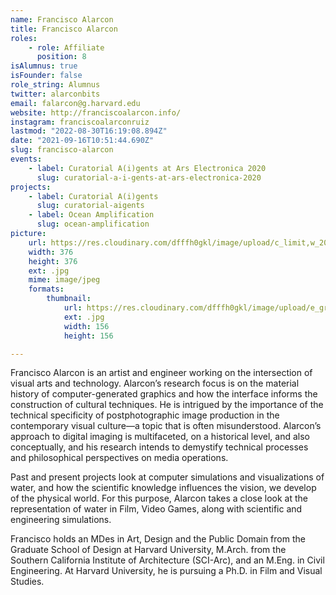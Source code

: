 ```yaml
---
name: Francisco Alarcon
title: Francisco Alarcon
roles:
    - role: Affiliate
      position: 8
isAlumnus: true
isFounder: false
role_string: Alumnus
twitter: alarconbits
email: falarcon@g.harvard.edu
website: http://franciscoalarcon.info/
instagram: franciscoalarconruiz
lastmod: "2022-08-30T16:19:08.894Z"
date: "2021-09-16T10:51:44.690Z"
slug: francisco-alarcon
events:
    - label: Curatorial A(i)gents at Ars Electronica 2020
      slug: curatorial-a-i-gents-at-ars-electronica-2020
projects:
    - label: Curatorial A(i)gents
      slug: curatorial-aigents
    - label: Ocean Amplification
      slug: ocean-amplification
picture:
    url: https://res.cloudinary.com/dfffh0gkl/image/upload/c_limit,w_2000,h_2000/e_grayscale/v1629122115/francisco_db4834b143.jpg
    width: 376
    height: 376
    ext: .jpg
    mime: image/jpeg
    formats:
        thumbnail:
            url: https://res.cloudinary.com/dfffh0gkl/image/upload/e_grayscale/v1629122116/thumbnail_francisco_db4834b143.jpg
            ext: .jpg
            width: 156
            height: 156

---
```

Francisco Alarcon is an artist and engineer working on the intersection of visual arts and technology. Alarcon’s research focus is on the material history of computer-generated graphics and how the interface informs the construction of cultural techniques. He is intrigued by the importance of the technical specificity of postphotographic image production in the contemporary visual culture—a topic that is often misunderstood. Alarcon’s approach to digital imaging is multifaceted, on a historical level, and also conceptually, and his research intends to demystify technical processes and philosophical perspectives on media operations. 

Past and present projects look at computer simulations and visualizations of water, and how the scientific knowledge influences the vision, we develop of the physical world. For this purpose, Alarcon takes a close look at the representation of water in Film, Video Games, along with scientific and engineering simulations.

Francisco holds an MDes in Art, Design and the Public Domain from the Graduate School of Design at Harvard University, M.Arch. from the Southern California Institute of Architecture (SCI-Arc), and an M.Eng. in Civil Engineering. At Harvard University, he is pursuing a Ph.D. in Film and Visual Studies.